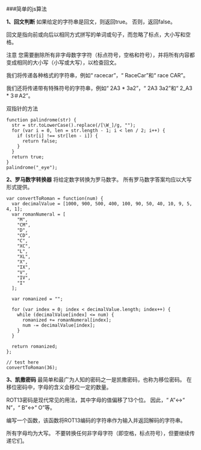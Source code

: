 ###简单的js算法

**1、回文判断**
如果给定的字符串是回文，则返回true。 否则，返回false。

回文是指向前或向后以相同方式拼写的单词或句子，而忽略了标点，大小写和空格。

注意
您需要删除所有非字母数字字符（标点符号，空格和符号），并将所有内容都变成相同的大小写（小写或大写），以检查回文。

我们将传递各种格式的字符串，例如“ racecar”，“ RaceCar”和“ race CAR”。

我们还将传递带有特殊符号的字符串，例如“ 2A3 * 3a2”，“ 2A3 3a2”和“ 2_A3 * 3＃A2”。

双指针的方法
```
function palindrome(str) {
  str = str.toLowerCase().replace(/[\W_]/g, "");
  for (var i = 0, len = str.length - 1; i < len / 2; i++) {
    if (str[i] !== str[len - i]) {
      return false;
    }
  }
  return true;
}
palindrome("_eye");
```
**2、罗马数字转换器**
将给定数字转换为罗马数字。 所有罗马数字答案均应以大写形式提供。
```
var convertToRoman = function(num) {
  var decimalValue = [1000, 900, 500, 400, 100, 90, 50, 40, 10, 9, 5, 4, 1];
  var romanNumeral = [
    "M",
    "CM",
    "D",
    "CD",
    "C",
    "XC",
    "L",
    "XL",
    "X",
    "IX",
    "V",
    "IV",
    "I"
  ];

  var romanized = "";

  for (var index = 0; index < decimalValue.length; index++) {
    while (decimalValue[index] <= num) {
      romanized += romanNumeral[index];
      num -= decimalValue[index];
    }
  }

  return romanized;
};

// test here
convertToRoman(36);
```

**3、凯撒密码**
最简单和最广为人知的密码之一是凯撒密码，也称为移位密码。 在移位密码中，字母的含义会移位一定的数量。

ROT13密码是现代常见的用法，其中字母的值偏移了13个位。 因此，“ A”↔“ N”，“ B”↔“ O”等。

编写一个函数，该函数将ROT13编码的字符串作为输入并返回解码的字符串。

所有字母均为大写。 不要转换任何非字母字符（即空格，标点符号），但要继续传递它们。